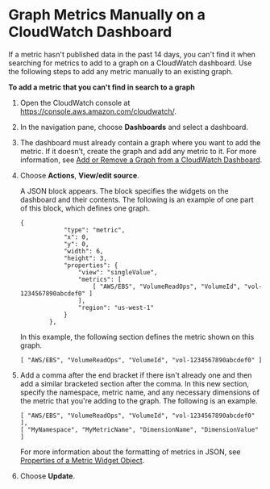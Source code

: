 # Graph Metrics Manually on a CloudWatch Dashboard<a name="add_old_metrics_to_graph"></a>

If a metric hasn't published data in the past 14 days, you can't find it when searching for metrics to add to a graph on a CloudWatch dashboard\. Use the following steps to add any metric manually to an existing graph\.

**To add a metric that you can't find in search to a graph**

1. Open the CloudWatch console at [https://console\.aws\.amazon\.com/cloudwatch/](https://console.aws.amazon.com/cloudwatch/)\.

1. In the navigation pane, choose **Dashboards** and select a dashboard\.

1. The dashboard must already contain a graph where you want to add the metric\. If it doesn't, create the graph and add any metric to it\. For more information, see [Add or Remove a Graph from a CloudWatch Dashboard](add_remove_graph_dashboard.md)\.

1. Choose **Actions**, **View/edit source**\.

   A JSON block appears\. The block specifies the widgets on the dashboard and their contents\. The following is an example of one part of this block, which defines one graph\.

   ```
   {
               "type": "metric",
               "x": 0,
               "y": 0,
               "width": 6,
               "height": 3,
               "properties": {
                   "view": "singleValue",
                   "metrics": [
                       [ "AWS/EBS", "VolumeReadOps", "VolumeId", "vol-1234567890abcdef0" ]
                   ],
                   "region": "us-west-1"
               }
           },
   ```

   In this example, the following section defines the metric shown on this graph\.

   ```
   [ "AWS/EBS", "VolumeReadOps", "VolumeId", "vol-1234567890abcdef0" ]
   ```

1. Add a comma after the end bracket if there isn't already one and then add a similar bracketed section after the comma\. In this new section, specify the namespace, metric name, and any necessary dimensions of the metric that you're adding to the graph\. The following is an example\.

   ```
   [ "AWS/EBS", "VolumeReadOps", "VolumeId", "vol-1234567890abcdef0" ],
   [ "MyNamespace", "MyMetricName", "DimensionName", "DimensionValue" ]
   ```

   For more information about the formatting of metrics in JSON, see [ Properties of a Metric Widget Object](https://docs.aws.amazon.com/AmazonCloudWatch/latest/APIReference/CloudWatch-Dashboard-Body-Structure.html#CloudWatch-Dashboard-Properties-Metric-Widget-Object)\.

1. Choose **Update**\.
